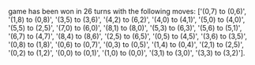 game has been won in 26 turns with the following moves: ['(0,7) to (0,6)', '(1,8) to (0,8)', '(3,5) to (3,6)', '(4,2) to (6,2)', '(4,0) to (4,1)', '(5,0) to (4,0)', '(5,5) to (2,5)', '(7,0) to (6,0)', '(8,1) to (8,0)', '(5,3) to (6,3)', '(5,6) to (5,1)', '(6,7) to (4,7)', '(8,4) to (8,6)', '(2,5) to (6,5)', '(0,5) to (4,5)', '(3,6) to (3,5)', '(0,8) to (1,8)', '(0,6) to (0,7)', '(0,3) to (0,5)', '(1,4) to (0,4)', '(2,1) to (2,5)', '(0,2) to (1,2)', '(0,0) to (0,1)', '(1,0) to (0,0)', '(3,1) to (3,0)', '(3,3) to (3,2)'].

